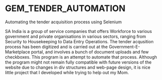 # GEM_TENDER_AUTOMATION
Automating the tender acquisition process using Selenium

SA India is a group of service companies that offers Workforce to various government and private organisations in various sectors, ranging from Security to Housekeeping to Data Entry Operations. The tender acqusition process has been digitized and is carried out at the Government-E-Marketplace portal, and involves a bunch of document uploads and few checkboxes. This program is an attempt to automate that process. Although the program might not remain fully compatible with future versions of the website due to changes in div structures and web-page design, it is nice little project that I developed while  trying to help out my Mom.
